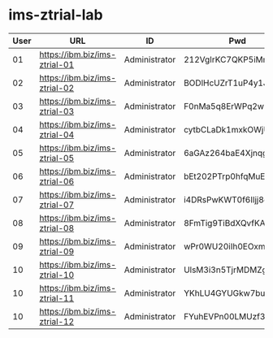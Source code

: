 # ims-ztrial-lab

| User | URL | ID | Pwd |
| -- | -- | -- | -- |
| 01 | https://ibm.biz/ims-ztrial-01 | Administrator | 212VgIrKC7QKP5iMmEbo |
| 02 | https://ibm.biz/ims-ztrial-02 | Administrator | BODlHcUZrT1uP4y1JXBZ |
| 03 | https://ibm.biz/ims-ztrial-03 | Administrator | F0nMa5q8ErWPq2w5Vae7 |
| 04 | https://ibm.biz/ims-ztrial-04 | Administrator | cytbCLaDk1mxkOWjUrn9 |
| 05 | https://ibm.biz/ims-ztrial-05 | Administrator | 6aGAz264baE4Xjnqg6U1 |
| 06 | https://ibm.biz/ims-ztrial-06 | Administrator | bEt202PTrp0hfqMuElKV |
| 07 | https://ibm.biz/ims-ztrial-07 | Administrator | i4DRsPwKWT0f6Iljj8dY |
| 08 | https://ibm.biz/ims-ztrial-08 | Administrator | 8FmTig9TiBdXQvfKA1Jz |
| 09 | https://ibm.biz/ims-ztrial-09 | Administrator | wPr0WU20iIh0EOxmxhPA |
| 10 | https://ibm.biz/ims-ztrial-10 | Administrator | UlsM3i3n5TjrMDMZgOOl |
| 10 | https://ibm.biz/ims-ztrial-11 | Administrator | YKhLU4GYUGkw7buoR5B1 |
| 10 | https://ibm.biz/ims-ztrial-12 | Administrator | FYuhEVPn00LMUzf3h4hp |
